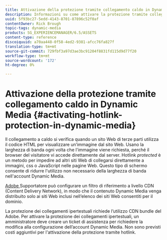 ```yaml
---
title: Attivazione della protezione tramite collegamento caldo in Dynamic Media
description: Informazioni su come attivare la protezione tramite collegamento caldo in Dynamic Media.
uuid: 5f93bc27-5edd-4143-8701-87896c52f0af
contentOwner: Rick Brough
topic-tags: dynamic-media
products: SG_EXPERIENCEMANAGER/6.5/ASSETS
content-type: reference
discoiquuid: a70aa448-0f58-4ed2-9381-afcc76fa827f
translation-type: tm+mt
source-git-commit: 729fbf3a97d3ae3bc91204f8831fd115d9d77f20
workflow-type: tm+mt
source-wordcount: '172'
ht-degree: 0%

---
```



# Attivazione della protezione tramite collegamento caldo in Dynamic Media {#activating-hotlink-protection-in-dynamic-media}

Il collegamento a caldo si verifica quando un sito Web di terze parti utilizza il codice HTML per visualizzare un’immagine dal sito Web. Usano la larghezza di banda ogni volta che l&#39;immagine viene richiesta, perché il browser del visitatore vi accede direttamente dal server. Hotlink *protected* è un metodo per impedire ad altri siti Web di collegarsi direttamente a immagini, css o JavaScript nelle pagine Web. Questo tipo di schermo consente di ridurre l&#39;utilizzo non necessario della larghezza di banda nell&#39;account Dynamic Media.

[ Adobe ](https://helpx.adobe.com/support.html) Supportatore può configurare un filtro di riferimento a livello CDN (Content Delivery Network), in modo che il contenuto Dynamic Media venga distribuito solo ai siti Web inclusi nell’elenco dei siti Web consentiti per il dominio.

La protezione dei collegamenti ipertestuali richiede l’utilizzo  CDN bundle del Adobe. Per attivare la protezione dei collegamenti ipertestuali, un amministratore deve creare un ticket di assistenza per richiedere la modifica alla configurazione dell’account Dynamic Media. Non sono previsti costi aggiuntivi per l&#39;attivazione della protezione tramite hotlink.
